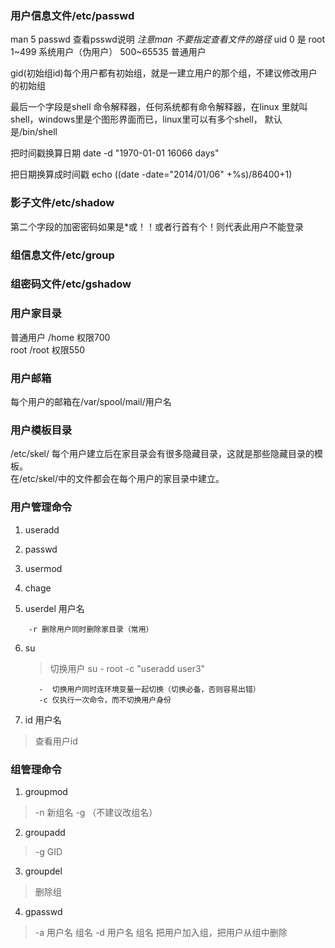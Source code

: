 ### 用户信息文件/etc/passwd
man 5 passwd 查看psswd说明 *注意man 不要指定查看文件的路径*
uid 0 是 root
1~499 系统用户（伪用户）
500~65535 普通用户

gid(初始组id)每个用户都有初始组，就是一建立用户的那个组，不建议修改用户的初始组

最后一个字段是shell 命令解释器，任何系统都有命令解释器，在linux
里就叫shell，windows里是个图形界面而已，linux里可以有多个shell，
默认是/bin/shell

把时间戳换算日期 date -d "1970-01-01 16066 days"

把日期换算成时间戳 echo $(($date -date="2014/01/06" +%s)/86400+1)

### 影子文件/etc/shadow

第二个字段的加密密码如果是*或！！或者行首有个！则代表此用户不能登录

### 组信息文件/etc/group

### 组密码文件/etc/gshadow

### 用户家目录

普通用户 /home 权限700  
root /root 权限550  
### 用户邮箱
每个用户的邮箱在/var/spool/mail/用户名
### 用户模板目录
/etc/skel/ 每个用户建立后在家目录会有很多隐藏目录，这就是那些隐藏目录的模板。  
在/etc/skel/中的文件都会在每个用户的家目录中建立。
### 用户管理命令
1. useradd

2. passwd

3. usermod

4. chage

5. userdel 用户名
```
    -r 删除用户同时删除家目录（常用）
```
6. su 
    > 切换用户 su - root -c "useradd user3"
    ```
       -  切换用户同时连环境变量一起切换（切换必备，否则容易出错）
       -c 仅执行一次命令，而不切换用户身份
    ```
7. id 用户名
 > 查看用户id
 
### 组管理命令

1. groupmod
> -n 新组名 -g （不建议改组名）
2. groupadd
> -g GID
3. groupdel 
> 删除组
4. gpasswd
> -a 用户名 组名 
> -d 用户名 组名
> 把用户加入组，把用户从组中删除
